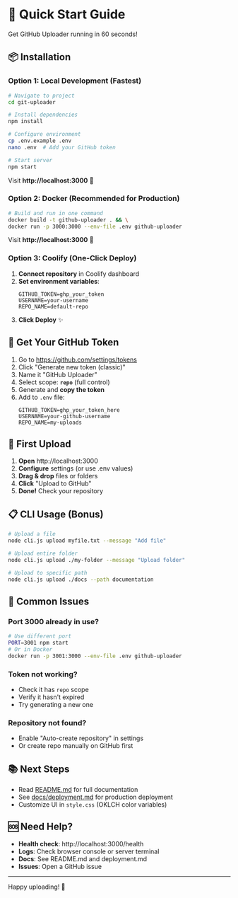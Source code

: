 # 🚀 Quick Start Guide

Get GitHub Uploader running in 60 seconds!

## 📦 Installation

### Option 1: Local Development (Fastest)

```bash
# Navigate to project
cd git-uploader

# Install dependencies
npm install

# Configure environment
cp .env.example .env
nano .env  # Add your GitHub token

# Start server
npm start
```

Visit **http://localhost:3000** 🎉

### Option 2: Docker (Recommended for Production)

```bash
# Build and run in one command
docker build -t github-uploader . && \
docker run -p 3000:3000 --env-file .env github-uploader
```

Visit **http://localhost:3000** 🎉

### Option 3: Coolify (One-Click Deploy)

1. **Connect repository** in Coolify dashboard
2. **Set environment variables**:
   ```
   GITHUB_TOKEN=ghp_your_token
   USERNAME=your-username
   REPO_NAME=default-repo
   ```
3. **Click Deploy** ✨

## 🔑 Get Your GitHub Token

1. Go to https://github.com/settings/tokens
2. Click "Generate new token (classic)"
3. Name it "GitHub Uploader"
4. Select scope: **`repo`** (full control)
5. Generate and **copy the token**
6. Add to `.env` file:
   ```env
   GITHUB_TOKEN=ghp_your_token_here
   USERNAME=your-github-username
   REPO_NAME=my-uploads
   ```

## 🎯 First Upload

1. **Open** http://localhost:3000
2. **Configure** settings (or use .env values)
3. **Drag & drop** files or folders
4. **Click** "Upload to GitHub"
5. **Done!** Check your repository

## 📋 CLI Usage (Bonus)

```bash
# Upload a file
node cli.js upload myfile.txt --message "Add file"

# Upload entire folder
node cli.js upload ./my-folder --message "Upload folder"

# Upload to specific path
node cli.js upload ./docs --path documentation
```

## 🔧 Common Issues

### Port 3000 already in use?
```bash
# Use different port
PORT=3001 npm start
# Or in Docker
docker run -p 3001:3000 --env-file .env github-uploader
```

### Token not working?
- Check it has `repo` scope
- Verify it hasn't expired
- Try generating a new one

### Repository not found?
- Enable "Auto-create repository" in settings
- Or create repo manually on GitHub first

## 📚 Next Steps

- Read [README.md](README.md) for full documentation
- See [docs/deployment.md](docs/deployment.md) for production deployment
- Customize UI in `style.css` (OKLCH color variables)

## 🆘 Need Help?

- **Health check**: http://localhost:3000/health
- **Logs**: Check browser console or server terminal
- **Docs**: See README.md and deployment.md
- **Issues**: Open a GitHub issue

---

Happy uploading! 🚀
